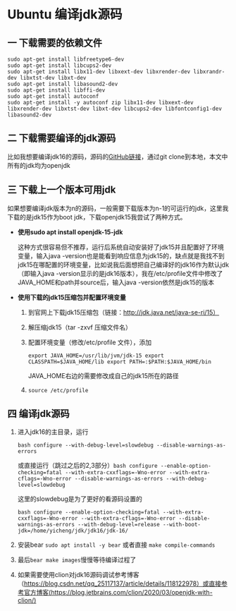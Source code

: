 # Ubuntu 编译jdk源码

## 一 下载需要的依赖文件

```
sudo apt-get install libfreetype6-dev
sudo apt-get install libcups2-dev
sudo apt-get install libx11-dev libxext-dev libxrender-dev libxrandr-dev libxtst-dev libxt-dev
sudo apt-get install libasound2-dev
sudo apt-get install libffi-dev
sudo apt-get install autoconf
sudo apt-get install -y autoconf zip libx11-dev libxext-dev libxrender-dev libxtst-dev libxt-dev libcups2-dev libfontconfig1-dev libasound2-dev
```



## 二 下载需要编译的jdk源码

比如我想要编译jdk16的源码，源码的[GitHub链接](https://github.com/openjdk/jdk16)，通过git clone到本地，本文中所有的jdk均为openjdk



## 三 下载上一个版本可用jdk

如果想要编译jdk版本为n的源码，一般需要下载版本为n-1的可运行的jdk，这里我下载的是jdk15作为boot jdk，下载openjdk15我尝试了两种方式。

* **使用sudo apt install openjdk-15-jdk**

    这种方式很容易但不推荐，运行后系统自动安装好了jdk15并且配置好了环境变量，输入java -version也是能看到响应信息为jdk15的，缺点就是我找不到jdk15在哪配置的环境变量，比如说我后面想把自己编译好的jdk16作为默认jdk（即输入java -version显示的是jdk16版本），我在/etc/profile文件中修改了JAVA_HOME和path并source后，输入java -version依然是jdk15的版本

* **使用下载的jdk15压缩包并配置环境变量**

  1. 到官网上下载jdk15压缩包（链接：http://jdk.java.net/java-se-ri/15）
  
  2. 解压缩jdk15（tar -zxvf 压缩文件名）

  3. 配置环境变量（修改/etc/profile 文件），添加
  
     `export JAVA_HOME=/usr/lib/jvm/jdk-15
     export CLASSPATH=$JAVA_HOME/lib
     export PATH=:$PATH:$JAVA_HOME/bin`

     JAVA_HOME右边的需要修改成自己的jdk15所在的路径
  
  4. `source /etc/profile`

## 四 编译jdk源码

 1. 进入jdk16的主目录，运行

    `bash configure --with-debug-level=slowdebug --disable-warnings-as-errors`

    或直接运行（跳过之后的2,3部分）`bash configure --enable-option-checking=fatal --with-extra-cxxflags=-Wno-error --with-extra-cflags=-Wno-error --disable-warnings-as-errors --with-debug-level=slowdebug`

    这里的slowdebug是为了更好的看源码设置的

    ```
    bash configure --enable-option-checking=fatal --with-extra-cxxflags=-Wno-error --with-extra-cflags=-Wno-error --disable-warnings-as-errors --with-debug-level=release --with-boot-jdk=/home/yicheng/jdk/jdk16/jdk-16/
    ```

2. 安装bear  `sudo apt install -y bear` 或者直接 `make compile-commands`

3. 最后`bear make images`慢慢等待编译过程了

4. 如果需要使用clion对jdk16源码调试参考博客（https://blog.csdn.net/qq_25117137/article/details/118122978）或直接参考官方博客(https://blog.jetbrains.com/clion/2020/03/openjdk-with-clion/)
